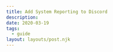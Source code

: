 ```yaml
---
title: Add System Reporting to Discord
description:
date: 2020-03-19
tags:
  - guide
layout: layouts/post.njk
---
```


